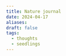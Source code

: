 ```yaml
---
title: Nature journal
date: 2024-04-17
aliases: 
draft: false
tags:
  - thoughts
  - seedlings
---
```

